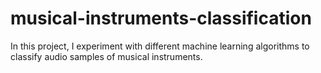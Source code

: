 # musical-instruments-classification
In this project, I experiment with different machine learning algorithms to classify audio samples of musical instruments.
